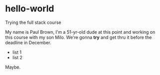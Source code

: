 # hello-world
Trying the full stack course

My name is Paul Brown, I'm a 51-yr-old dude at this point and working on this course with my son Milo. We're gonna **try** and get thru it before the deadline in December.
 - list 1
 - list 2

Maybe.
